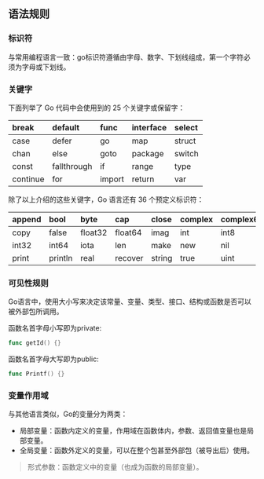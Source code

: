 ## 语法规则

### 标识符

与常用编程语言一致：go标识符遵循由字母、数字、下划线组成，第一个字符必须为字母或下划线。

### 关键字

下面列举了 Go 代码中会使用到的 25 个关键字或保留字：

| break | default | func | interface | select |
| :--- | :--- | :--- | :--- | :--- |
| case | defer | go | map | struct |
| chan | else | goto | package | switch |
| const | fallthrough | if | range | type |
| continue | for | import | return | var |

除了以上介绍的这些关键字，Go 语言还有 36 个预定义标识符：

| append | bool | byte | cap | close | complex | complex64 | complex128 | uint16 |
| :--- | :--- | :--- | :--- | :--- | :--- | :--- | :--- | :--- |
| copy | false | float32 | float64 | imag | int | int8 | int16 | uint32 |
| int32 | int64 | iota | len | make | new | nil | panic | uint64 |
| print | println | real | recover | string | true | uint | uint8 | uintptr |

### 可见性规则

Go语言中，使用大小写来决定该常量、变量、类型、接口、结构或函数是否可以被外部包所调用。

函数名首字母小写即为private:

```go
func getId() {}
```

函数名首字母大写即为public:

```go
func Printf() {}
```

### 变量作用域

与其他语言类似，Go的变量分为两类：

* 局部变量：函数内定义的变量，作用域在函数体内，参数、返回值变量也是局部变量。
* 全局变量：函数外定义的变量，可以在整个包甚至外部包（被导出后）使用。

> 形式参数：函数定义中的变量（也成为函数的局部变量）。



